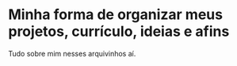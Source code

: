 # Minha forma de organizar meus projetos, currículo, ideias e afins
Tudo sobre mim nesses arquivinhos aí.
